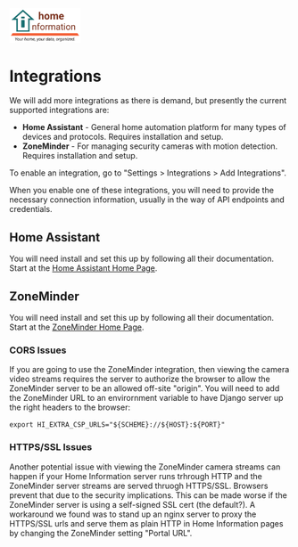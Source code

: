 <img src="../src/hi/static/img/hi-logo-w-tagline-197x96.png" alt="Home Information Logo" width="128">

# Integrations

We will add more integrations as there is demand, but presently the current supported integrations are:
- **Home Assistant** - General home automation platform for many types of devices and protocols. Requires installation and setup.
- **ZoneMinder** - For managing security cameras with motion detection. Requires installation and setup.

To enable an integration, go to "Settings > Integrations > Add Integrations".

When you enable one of these integrations, you will need to provide the necessary connection information, usually in the way of API endpoints and credentials. 

## Home Assistant

You will need install and set this up by following all their documentation. Start at the [Home Assistant Home Page](https://www.home-assistant.io/).

## ZoneMinder

You will need install and set this up by following all their documentation. Start at the [ZoneMinder Home Page](https://zoneminder.com//).

### CORS Issues

If you are going to use the ZoneMinder integration, then viewing the camera video streams requires the server to authorize the browser to allow the ZoneMinder server to be an allowed off-site "origin".  You will need to add the ZoneMinder URL to an envirornment variable to have Django server up the right headers to the browser:
``` shell
export HI_EXTRA_CSP_URLS="${SCHEME}://${HOST}:${PORT}"
```

### HTTPS/SSL Issues

Another potential issue with viewing the ZoneMinder camera streams can happen if your Home Information server runs trhrough HTTP and the ZoneMinder server streams are served thruogh HTTPS/SSL.  Browsers prevent that due to the security implications.  This can be made worse if the ZoneMinder server is using a self-signed SSL cert (the default?). A workaround we found was to stand up an nginx server to proxy the HTTPS/SSL urls and serve them as plain HTTP in Home Information pages by changing the ZoneMinder setting "Portal URL".

